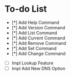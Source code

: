 # To-do List

- [*] Add Help Command
- [*] Add Version Command
- [*] Add List Command
- [*] Add Current Command
- [*] Add Remove Command
- [*] Add Set Command
- [*] Add Change Command
- [ ] Impl Lookup Feature
- [ ] Impl Add New DNS Option
